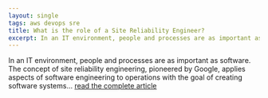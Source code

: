 ```yaml
---
layout: single
tags: aws devops sre
title: What is the role of a Site Reliability Engineer?
excerpt: In an IT environment, people and processes are as important as software. The concept of site reliability engineering, pioneered by Google, applies aspects of software engineering to operations with the goal of creating software systems […]
---
```


In an IT environment, people and processes are as important as software. The concept of site reliability engineering, pioneered by Google, applies aspects of software engineering to operations with the goal of creating software systems... [read the complete article](http://cloudacademy.com/blog/what-is-the-role-of-a-site-reliability-engineer/)

